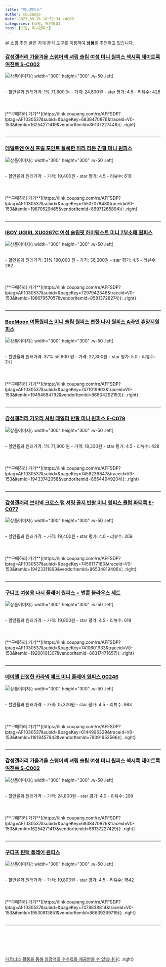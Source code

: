 ```yaml
---
title: "미니원피스"
author: coupang6
date: 2023-09-16 18:52:34 +0800
categories: [쇼핑, 패션의류]
tags: [쇼핑, 미니원피스]
---
```


본 쇼핑 추천 글은 자체 분석 도구를 이용하여 [**상품**](https://link.coupang.com/a/bao1ui)을 추천하고 있습니다.

### [감성갤러리 가을겨울 스퀘어넥 셔링 슬림 여성 미니 원피스 섹시룩 데이트룩 여친룩 S-C002](https://link.coupang.com/re/AFFSDP?lptag=AF1030537&subid=&pageKey=6838470876&traceid=V0-153&itemId=16254271419&vendorItemId=86137227449)

![상품이미지](https://thumbnail10.coupangcdn.com/thumbnails/remote/230x230ex/image/vendor_inventory/dfbd/802bbcabf68bc7e5e6b4523c3433f43cd0409f02507935330559ffddb491.jpg){: width="300" height="300" .w-50 .left}


<br>
- 할인율과 원래가격: 1%  71,800   원
- 가격: 24,800원
- star 평가: 4.5
- 리뷰수: 428
<br>
<br>
<br>
<br>
[**구매하러 가기**](https://link.coupang.com/re/AFFSDP?lptag=AF1030537&subid=&pageKey=6838470876&traceid=V0-153&itemId=16254271419&vendorItemId=86137227449){: .right}
<br>
<br>

---

### [데일로엔 여성 프릴 포인트 잘록한 허리 리본 긴팔 미니 원피스](https://link.coupang.com/re/AFFSDP?lptag=AF1030537&subid=&pageKey=7550707648&traceid=V0-153&itemId=19870529465&vendorItemId=86971265894)

![상품이미지](https://thumbnail6.coupangcdn.com/thumbnails/remote/230x230ex/image/vendor_inventory/3b0c/ce7955597ab5d98e024d8b91d49ad819edecafa23b078e4592bbddbbb48a.jpg){: width="300" height="300" .w-50 .left}


<br>
- 할인율과 원래가격: 
- 가격: 19,400원
- star 평가: 4.5
- 리뷰수: 619
<br>
<br>
<br>
<br>
[**구매하러 가기**](https://link.coupang.com/re/AFFSDP?lptag=AF1030537&subid=&pageKey=7550707648&traceid=V0-153&itemId=19870529465&vendorItemId=86971265894){: .right}
<br>
<br>

---

### [IBOY UGIRL XU0267C 여성 슬림핏 하이웨스트 미니 7부소매 원피스](https://link.coupang.com/re/AFFSDP?lptag=AF1030537&subid=&pageKey=7297942348&traceid=V0-153&itemId=18667957057&vendorItemId=85813728274)

![상품이미지](https://thumbnail6.coupangcdn.com/thumbnails/remote/230x230ex/image/vendor_inventory/8f00/dc1556d62a42d40bd03e42b5282948398cead1536b23dd40a7b343959c70.jpg){: width="300" height="300" .w-50 .left}


<br>
- 할인율과 원래가격: 31%  190,000   원
- 가격: 36,200원
- star 평가: 4.5
- 리뷰수: 282
<br>
<br>
<br>
<br>
[**구매하러 가기**](https://link.coupang.com/re/AFFSDP?lptag=AF1030537&subid=&pageKey=7297942348&traceid=V0-153&itemId=18667957057&vendorItemId=85813728274){: .right}
<br>
<br>

---

### [BeeMoon 여름원피스 미니 슬림 원피스 편한 나시 원피스 A라인 휴양지원피스](https://link.coupang.com/re/AFFSDP?lptag=AF1030537&subid=&pageKey=7471019903&traceid=V0-153&itemId=19494684792&vendorItemId=86604292150)

![상품이미지](https://thumbnail8.coupangcdn.com/thumbnails/remote/230x230ex/image/vendor_inventory/e36c/b037d9b402fa1a98f5d5084fa7e1ecc7c4e60257e55a6cb185c3c7e186a1.jpg){: width="300" height="300" .w-50 .left}


<br>
- 할인율과 원래가격: 37%  55,900   원
- 가격: 22,800원
- star 평가: 5.0
- 리뷰수: 741
<br>
<br>
<br>
<br>
[**구매하러 가기**](https://link.coupang.com/re/AFFSDP?lptag=AF1030537&subid=&pageKey=7471019903&traceid=V0-153&itemId=19494684792&vendorItemId=86604292150){: .right}
<br>
<br>

---

### [감성갤러리 가오리 셔링 데일리 반팔 미니 원피스 E-C079](https://link.coupang.com/re/AFFSDP?lptag=AF1030537&subid=&pageKey=7458236847&traceid=V0-153&itemId=19433742058&vendorItemId=86544949204)

![상품이미지](https://thumbnail7.coupangcdn.com/thumbnails/remote/230x230ex/image/vendor_inventory/213b/e35f9521d98b3f74388c4a344b8b82f9d108974971b734b9ae5d0ecec12d.jpg){: width="300" height="300" .w-50 .left}


<br>
- 할인율과 원래가격: 1%  71,800   원
- 가격: 18,300원
- star 평가: 4.5
- 리뷰수: 428
<br>
<br>
<br>
<br>
[**구매하러 가기**](https://link.coupang.com/re/AFFSDP?lptag=AF1030537&subid=&pageKey=7458236847&traceid=V0-153&itemId=19433742058&vendorItemId=86544949204){: .right}
<br>
<br>

---

### [감성갤러리 브이넥 크로스 랩 셔링 골지 반팔 미니 원피스 클럽 파티룩 E-C077](https://link.coupang.com/re/AFFSDP?lptag=AF1030537&subid=&pageKey=7456177180&traceid=V0-153&itemId=19423311893&vendorItemId=86534819406)

![상품이미지](https://thumbnail7.coupangcdn.com/thumbnails/remote/230x230ex/image/vendor_inventory/dded/989696792536af1e8ab5a8cbaed9a1ffabcb56c22e2b20939c6fcba79e8c.jpg){: width="300" height="300" .w-50 .left}


<br>
- 할인율과 원래가격: 
- 가격: 19,400원
- star 평가: 4.0
- 리뷰수: 209
<br>
<br>
<br>
<br>
[**구매하러 가기**](https://link.coupang.com/re/AFFSDP?lptag=AF1030537&subid=&pageKey=7456177180&traceid=V0-153&itemId=19423311893&vendorItemId=86534819406){: .right}
<br>
<br>

---

### [구디프 여성용 나시 플레어 원피스 + 벌룬 블라우스 세트](https://link.coupang.com/re/AFFSDP?lptag=AF1030537&subid=&pageKey=7410601933&traceid=V0-153&itemId=19200101307&vendorItemId=86317471657)

![상품이미지](https://thumbnail9.coupangcdn.com/thumbnails/remote/230x230ex/image/rs_quotation_api/zylyesti/74c2bd211068474e867636f281e54787.jpg){: width="300" height="300" .w-50 .left}


<br>
- 할인율과 원래가격: 
- 가격: 19,800원
- star 평가: 4.5
- 리뷰수: 619
<br>
<br>
<br>
<br>
[**구매하러 가기**](https://link.coupang.com/re/AFFSDP?lptag=AF1030537&subid=&pageKey=7410601933&traceid=V0-153&itemId=19200101307&vendorItemId=86317471657){: .right}
<br>
<br>

---

### [메이첼 단정한 카라넥 체크 미니 플레어 원피스 00246](https://link.coupang.com/re/AFFSDP?lptag=AF1030537&subid=&pageKey=6144995329&traceid=V0-153&itemId=11818457643&vendorItemId=79091952566)

![상품이미지](https://thumbnail6.coupangcdn.com/thumbnails/remote/230x230ex/image/retail/images/11353824999253879-d4581c48-c1bc-41ed-b688-6573dbcc53a5.png){: width="300" height="300" .w-50 .left}


<br>
- 할인율과 원래가격: 
- 가격: 15,320원
- star 평가: 4.5
- 리뷰수: 983
<br>
<br>
<br>
<br>
[**구매하러 가기**](https://link.coupang.com/re/AFFSDP?lptag=AF1030537&subid=&pageKey=6144995329&traceid=V0-153&itemId=11818457643&vendorItemId=79091952566){: .right}
<br>
<br>

---

### [감성갤러리 가을겨울 스퀘어넥 셔링 슬림 여성 미니 원피스 섹시룩 데이트룩 여친룩 S-C002](https://link.coupang.com/re/AFFSDP?lptag=AF1030537&subid=&pageKey=6838470876&traceid=V0-153&itemId=16254271417&vendorItemId=86137227429)

![상품이미지](https://thumbnail7.coupangcdn.com/thumbnails/remote/230x230ex/image/vendor_inventory/73cd/45e66868e936742f061a2662d356eb281458d580a3e050081bb6888af663.jpg){: width="300" height="300" .w-50 .left}


<br>
- 할인율과 원래가격: 
- 가격: 24,800원
- star 평가: 4.0
- 리뷰수: 209
<br>
<br>
<br>
<br>
[**구매하러 가기**](https://link.coupang.com/re/AFFSDP?lptag=AF1030537&subid=&pageKey=6838470876&traceid=V0-153&itemId=16254271417&vendorItemId=86137227429){: .right}
<br>
<br>

---

### [구디프 핀턱 플레어 원피스](https://link.coupang.com/re/AFFSDP?lptag=AF1030537&subid=&pageKey=7478838814&traceid=V0-153&itemId=19530813851&vendorItemId=86639269719)

![상품이미지](https://thumbnail9.coupangcdn.com/thumbnails/remote/230x230ex/image/retail/images/2023/07/20/17/6/e81f9a2c-edee-472d-8350-1a41a98a0b65.jpg){: width="300" height="300" .w-50 .left}


<br>
- 할인율과 원래가격: 
- 가격: 19,800원
- star 평가: 4.5
- 리뷰수: 1642
<br>
<br>
<br>
<br>
[**구매하러 가기**](https://link.coupang.com/re/AFFSDP?lptag=AF1030537&subid=&pageKey=7478838814&traceid=V0-153&itemId=19530813851&vendorItemId=86639269719){: .right}
<br>
<br>

---
<br><br><br><br><br> [파트너스 활동을 통해 일정액의 수수료를 제공받을 수 있습니다](https://link.coupang.com/a/bao1ui){: .right}